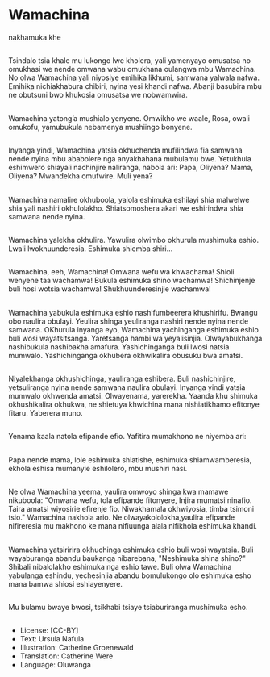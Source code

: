 # Wamachina
nakhamuka khe

##
Tsindalo tsia khale mu lukongo lwe
kholera, yali yamenyayo omusatsa
no omukhasi we nende omwana
wabu omukhana oulangwa mbu
Wamachina.
No olwa Wamachina yali niyosiye
emihika likhumi, samwana yalwala
nafwa. Emihika nichiakhabura
chibiri, nyina yesi khandi nafwa.
Abanji basubira mbu ne obutsuni
bwo khukosia omusatsa we
nobwamwira.


##
Wamachina yatong’a mushialo
yenyene. Omwikho we waale, Rosa,
owali omukofu, yamubukula
nebamenya mushiingo bonyene.


##
Inyanga yindi, Wamachina yatsia
okhuchenda mufilindwa fia
samwana nende nyina mbu
ababolere nga anyakhahana
mubulamu bwe.
Yetukhula eshimwero shiayali
nachinjire naliranga, nabola ari:
Papa, Oliyena?
Mama, Oliyena?
Mwandekha omufwire.
Muli yena?


##
Wamachina namalire okhuboola,
yalola eshimuka eshilayi shia
malwelwe shia yali nashiri
okhulolakho.
Shiatsomoshera akari we
eshirindwa shia samwana nende
nyina.


##
Wamachina yalekha okhulira.
Yawulira olwimbo okhurula
mushimuka eshio. Lwali
lwokhuunderesia.
Eshimuka shiemba shiri…


##
Wamachina, eeh, Wamachina!
Omwana wefu wa khwachama!
Shioli wenyene taa wachamwa!
Bukula eshimuka shino wachamwa!
Shichinjenje buli hosi wotsia wachamwa!
Shukhuunderesinjie wachamwa!


##
Wamachina yabukula eshimuka
eshio nashifumbeerera khushirifu.
Bwangu obo naulira obulayi. Yeulira
shinga yeuliranga nashiri nende
nyina nende samwana.
OKhurula inyanga eyo, Wamachina
yachinganga eshimuka eshio buli
wosi wayatsitsanga.
Yaretsanga hambi wa yeyalisinjia.
Olwayabukhanga nashibukula
nashibakha amafura.
Yashichinganga buli lwosi natsia
mumwalo. Yashichinganga
okhubera okhwikalira obusuku bwa
amatsi.


##
Niyalekhanga okhushichinga,
yauliranga eshibera.
Buli nashichinjire, yetsuliranga
nyina nende samwana naulira
obulayi.
Inyanga yindi yatsia mumwalo
okhwenda amatsi.
Olwayenama, yarerekha. Yaanda
khu shimuka okhushikalira
okhukwa, ne shietuya khwichina
mana nishiatikhamo efitonye fitaru.
Yaberera muno.


##
Yenama kaala natola efipande efio.
Yafitira mumakhono ne niyemba ari:


##
Papa nende mama,
lole eshimuka shiatishe,
eshimuka shiamwamberesia,
ekhola eshisa mumanyie eshilolero, mbu mushiri nasi.


##
Ne olwa Wamachina yeema, yaulira
omwoyo shinga kwa mamawe
nikuboola:
"Omwana wefu,
tola efipande fitonyere,
Injira mumatsi ninafio.
Taira amatsi wiyosirie efirenje fio.
Niwakhamala okhwiyosia, timba
tsimoni tsio."
Wamachina nakhola ario. Ne
olwayakololokha,yaulira efipande
nifireresia mu makhono ke mana
nifiuunga alala nifikhola eshimuka
khandi.


##
Wamachina yatsiririra okhuchinga
eshimuka eshio buli wosi wayatsia.
Buli wayaburanga abandu
baukanga nibarebana, "Neshimuka
shina shino?"
Shibali nibalolakho eshimuka nga
eshio tawe.
Buli olwa Wamachina yabulanga
eshindu, yechesinjia abandu
bomulukongo olo eshimuka esho
mana bamwa shiosi eshiayenyere.


##
Mu bulamu bwaye bwosi, tsikhabi
tsiaye tsiaburiranga mushimuka
esho.


##
* License: [CC-BY]
* Text: Ursula Nafula
* Illustration: Catherine Groenewald
* Translation: Catherine Were
* Language: Oluwanga
